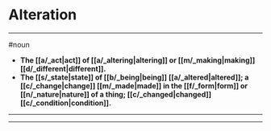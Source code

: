 # Alteration
---
#noun
- **The [[a/_act|act]] of [[a/_altering|altering]] or [[m/_making|making]] [[d/_different|different]].**
- **The [[s/_state|state]] of [[b/_being|being]] [[a/_altered|altered]]; a [[c/_change|change]] [[m/_made|made]] in the [[f/_form|form]] or [[n/_nature|nature]] of a thing; [[c/_changed|changed]] [[c/_condition|condition]].**
---
---
